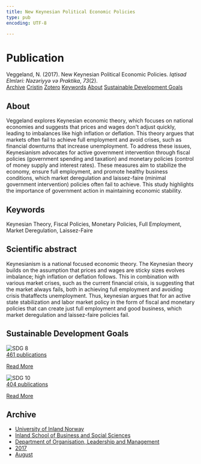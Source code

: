 ```yaml
---
title: New Keynesian Political Economic Policies
type: pub
encoding: UTF-8

---
```

<h1>Publication</h1>
<article id="csl-bib-container-ER5BA96A" class="csl-bib-container">
  <div class="csl-bib-body"> <div class="csl-entry">Veggeland, N. (2017). New Keynesian Political Economic Policies. <i>Iqtisad Elmləri: Nəzəriyyə və Praktika</i>, <i>73</i>(2).</div> </div>
  <div class="csl-bib-buttons">
    <a href="#taxonomy-article-ER5BA96A" alt="archive" class="csl-bib-button">Archive</a>
    <a href="https://app.cristin.no/results/show.jsf?id=1486280" alt="Cristin" class="csl-bib-button">Cristin</a>
    <a href="http://zotero.org/groups/5881554/items/ER5BA96A" alt="Zotero" class="csl-bib-button">Zotero</a>
    <a href="#keywords-article-ER5BA96A" alt="keywords" class="csl-bib-button">Keywords</a>
    <a href="#about-article-ER5BA96A" alt="about_pub" class="csl-bib-button">About</a>
    <a href="#sdg-article-ER5BA96A" alt="sdg" class="csl-bib-button">Sustainable Development Goals</a>
  </div>
  <div id="csl-bib-meta-container-ER5BA96A"></div>
</article>
<div id="csl-bib-meta-ER5BA96A" class="csl-bib-meta">
  <article id="about-article-ER5BA96A" class="about_pub-article">
    <h1>About</h1>
    Veggeland explores Keynesian economic theory, which focuses on national economies and suggests that prices and wages don't adjust quickly, leading to imbalances like high inflation or deflation. This theory argues that markets often fail to achieve full employment and avoid crises, such as financial downturns that increase unemployment. To address these issues, Keynesianism advocates for active government intervention through fiscal policies (government spending and taxation) and monetary policies (control of money supply and interest rates). These measures aim to stabilize the economy, ensure full employment, and promote healthy business conditions, which market deregulation and laissez-faire (minimal government intervention) policies often fail to achieve. This study highlights the importance of government action in maintaining economic stability.
  </article>
  <article id="keywords-article-ER5BA96A" class="keywords-article">
    <h1>Keywords</h1>
    Keynesian Theory, Fiscal Policies, Monetary Policies, Full Employment, Market Deregulation, Laissez-Faire
  </article>
  <article id="abstract-article-ER5BA96A" class="abstract-article">
    <h1>Scientific abstract</h1>
    Keynesianism is a national focused economic theory. The Keynesian theory builds on the assumption that prices and wages are sticky sizes evolves imbalance; high inflation or deflation follows. This in combination with various market crises, such as the current financial crisis, is suggesting that the market always fails, both in achieving full employment and avoiding crisis thataffects unemployment. Thus, keynesian argues that for an active state stabilization and labor market policy in the form of fiscal and monetary policies that can create just full employment and good business, which market deregulation and laissez-faire policies fail.
  </article>
  <article id="sdg-article-ER5BA96A" class="sdg-article">
    <h1>Sustainable Development Goals</h1>
    <div class="sdg-container"><div id="sdg8" class="sdg">
        <img src="{{< params subfolder >}}images/sdg/sdg08_en.png" class="image" alt="SDG 8">
        <div class="sdg-overlay">
          <a href="/en/archive/?key=?sdg=8#archive" class="sdg-publication-count"><span>461</span> publications</a>
          <p><a href="https://sdgs.un.org/goals/goal8" class="sdg-read-more">Read More</a></p>
        </div>
      </div> <div id="sdg10" class="sdg">
        <img src="{{< params subfolder >}}images/sdg/sdg10_en.png" class="image" alt="SDG 10">
        <div class="sdg-overlay">
          <a href="/en/archive/?key=?sdg=10#archive" class="sdg-publication-count"><span>404</span> publications</a>
          <p><a href="https://sdgs.un.org/goals/goal10" class="sdg-read-more">Read More</a></p>
        </div>
      </div></div>
  </article>
  <article id="taxonomy-article-ER5BA96A" class="taxonomy-article">
    <h1>Archive</h1>
    <ul>
      <li>
        <a href="/en/archive/?key=3DCRN523">University of Inland Norway</a>
      </li>
      <li>
        <a href="/en/archive/?key=DU8Q9LN9">Inland School of Business and Social Sciences</a>
      </li>
      <li>
        <a href="/en/archive/?key=4LUWR3ZM">Department of Organisation, Leadership and Management</a>
      </li>
      <li>
        <a href="/en/archive/?key=KF5I8TQ8">2017</a>
      </li>
      <li>
        <a href="/en/archive/?key=86D7C84U">August</a>
      </li>
    </ul>
  </article>
</div>
